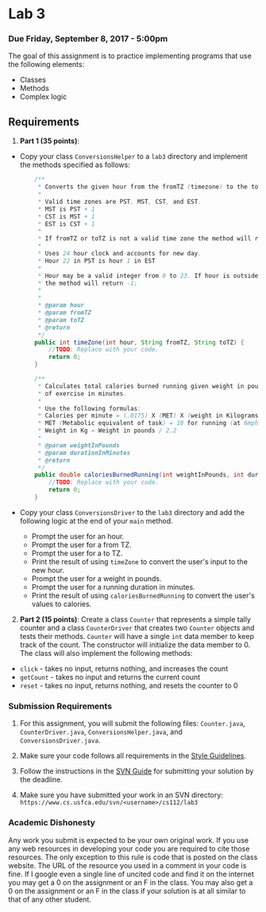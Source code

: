 Lab 3
=====

### Due Friday, September 8, 2017 - 5:00pm

The goal of this assignment is to practice implementing programs that use the following elements:

- Classes
- Methods
- Complex logic

<!--Conditions (simple if/else)
Expressions (conversions)
Simple class with getters
-->

## Requirements
1. **Part 1 (35 points)**: 
  - Copy your class `ConversionsHelper` to a `lab3` directory and implement the methods specified as follows:
  
	```java
		/**
	 	 * Converts the given hour from the fromTZ (timezone) to the toTZ (timezone).
		 * 
		 * Valid time zones are PST, MST, CST, and EST.
		 * MST is PST + 1
		 * CST is MST + 1
		 * EST is CST + 1
		 *
		 * If fromTZ or toTZ is not a valid time zone the method will return -1.
		 * 
		 * Uses 24 hour clock and accounts for new day.
		 * Hour 22 in PST is hour 1 in EST 
		 * 
		 * Hour may be a valid integer from 0 to 23. If hour is outside of that range 
		 * the method will return -1;
		 *
		 * 
		 * @param hour
		 * @param fromTZ
		 * @param toTZ
		 * @return
		 */
		public int timeZone(int hour, String fromTZ, String toTZ) {
			//TODO: Replace with your code.
			return 0;
		}
	```

	```java
		/**
		 * Calculates total calories burned running given weight in pounds and duration 
		 * of exercise in minutes. 
		 * 
		 * Use the following formulas:
		 * Calories per minute = (.0175) X (MET) X (weight in Kilograms)
		 * MET (Metabolic equivalent of task) = 10 for running (at 6mph) - use this value
		 * Weight in Kg = Weight in pounds / 2.2
		 * 
		 * @param weightInPounds
		 * @param durationInMinutes
		 * @return
		 */
		public double caloriesBurnedRunning(int weightInPounds, int durationInMinutes) {
			//TODO: Replace with your code.
			return 0;
		}
	```
  - Copy your class `ConversionsDriver` to the `lab3` directory and add the following logic at the end of your `main` method.
      * Prompt the user for an hour.
      * Prompt the user for a from TZ.
      * Prompt the user for a to TZ.
      * Print the result of using `timeZone` to convert the user's input to the new hour.
      * Prompt the user for a weight in pounds.
      * Prompt the user for a running duration in minutes.
      * Print the result of using `caloriesBurnedRunning` to convert the user's values to calories.
2. **Part 2 (15 points)**:  Create a class `Counter` that represents a simple tally counter and a class `CounterDriver` that creates two `Counter` objects and tests their methods. `Counter` will have a single `int` data member to keep track of the count. The constructor will initialize the data member to 0. The class will also implement the following methods:
  - `click` - takes no input, returns nothing, and increases the count
  - `getCount` - takes no input and returns the current count
  - `reset` - takes no input, returns nothing, and resets the counter to 0
 
### Submission Requirements

1. For this assignment, you will submit the following files: `Counter.java`, `CounterDriver.java`, `ConversionsHelper.java`, and `ConversionsDriver.java`.

2. Make sure your code follows all requirements in the [Style Guidelines](https://github.com/CS112-F17/notes/blob/master/style.md).

3. Follow the instructions in the [SVN Guide](https://github.com/CS112-F17/notes/blob/master/svn_guide.md) for submitting your solution by the deadline.

4. Make sure you have submitted your work in an SVN directory: `https://www.cs.usfca.edu/svn/<username>/cs112/lab3`

<!--### Grading Rubric

The general rubric we will use to grade your solution may be found here: [Grading Rubric](https://github.com/CS112-S17/notes/blob/master/grading_rubric.md)

For this assignment, your solution must compile, run, produce correct output, be well designed, and follow the [Style Guidelines](https://github.com/CS112-S17/notes/blob/master/style.md).
-->
### Academic Dishonesty

Any work you submit is expected to be your own original work. If you use any web resources in developing your code you are required to cite those resources. The only exception to this rule is code that is posted on the class website. The URL of the resource you used in a comment in your code is fine. If I google even a single line of uncited code and find it on the internet you may get a 0 on the assignment or an F in the class. You may also get a 0 on the assignment or an F in the class if your solution is at all similar to that of any other student.
